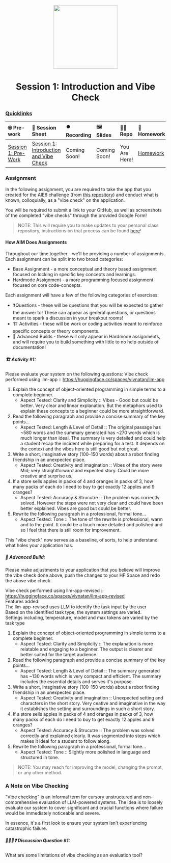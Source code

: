 <p align = "center" draggable=”false” ><img src="https://github.com/AI-Maker-Space/LLM-Dev-101/assets/37101144/d1343317-fa2f-41e1-8af1-1dbb18399719" 
     width="200px"
     height="auto"/>
</p>

<h1 align="center" id="heading">Session 1: Introduction and Vibe Check</h1>

### [Quicklinks](https://github.com/AI-Maker-Space/AIE6/tree/main/00_AIM_Quicklinks)

| 🤓 Pre-work | 📰 Session Sheet | ⏺️ Recording     | 🖼️ Slides        | 👨‍💻 Repo         | 📝 Homework      | 📁 Feedback       |
|:-----------------|:-----------------|:-----------------|:-----------------|:-----------------|:-----------------|:-----------------|
| [Session 1: Pre-Work](https://www.notion.so/Session-1-Introduction-and-Vibe-Check-1c8cd547af3d81b596bbdfb64cf4fd2f?pvs=4#1c8cd547af3d81fb96b4f625f3f8e3d6)| [Session 1: Introduction and Vibe Check](https://www.notion.so/Session-1-Introduction-and-Vibe-Check-1c8cd547af3d81b596bbdfb64cf4fd2f) | Coming Soon! | Coming Soon! | You Are Here! | [Homework](https://forms.gle/W59zjs5MQc7kbLUh9) | [AIE6 Feedback 4/1](https://forms.gle/EdzBz82yGqVYKfUw9)


### Assignment

In the following assignment, you are required to take the app that you created for the AIE6 challenge (from [this repository](https://github.com/AI-Maker-Space/Beyond-ChatGPT)) and conduct what is known, colloquially, as a "vibe check" on the application. 

You will be required to submit a link to your GitHub, as well as screenshots of the completed "vibe checks" through the provided Google Form!

> NOTE: This will require you to make updates to your personal class repository, instructions on that process can be found [here](https://github.com/AI-Maker-Space/AIE6/tree/main/00_Setting%20Up%20Git)!

#### How AIM Does Assignments
Throughout our time together - we'll be providing a number of assignments. Each assignment can be split into two broad categories:

- Base Assignment - a more conceptual and theory based assignment focused on locking in specific key concepts and learnings.
- Hardmode Assignment - a more programming focused assignment focused on core code-concepts.

Each assignment will have a few of the following categories of exercises:

- ❓Questions - these will be questions that you will be expected to gather the answer to! These can appear as general questions, or questions meant to spark a discussion in your breakout rooms!
- 🏗️ Activities - these will be work or coding activities meant to reinforce specific concepts or theory components.
- 🚧 Advanced Builds - these will only appear in Hardmode assignments, and will require you to build something with little to no help outside of documentation!

##### 🏗️ Activity #1:

Please evaluate your system on the following questions:
Vibe check performed using llm-app :: https://huggingface.co/spaces/vivnatan/llm-app

1. Explain the concept of object-oriented programming in simple terms to a complete beginner. 
    - Aspect Tested: Clarity and Simplicity :: Vibes - Good but could be better. Very clear and linear explanation. But the metaphors used to explain these concepts to a beginner could be more straightforward.
2. Read the following paragraph and provide a concise summary of the key points…
    - Aspect Tested: Length & Level of Detail :: The original passage has ~580 words and the summary generated has ~270 words which is much longer than ideal. The summary is very detailed and could help a student recap the incident while preparing for a test. It depends on the context and the vibes here is still good but not great. 
3. Write a short, imaginative story (100–150 words) about a robot finding friendship in an unexpected place.
    - Aspect Tested: Creativity and imagination :: Vibes of the story were Mid; very straightforward and expected story. Could be more creative and surprise us.
4. If a store sells apples in packs of 4 and oranges in packs of 3, how many packs of each do I need to buy to get exactly 12 apples and 9 oranges?
    - Aspect Tested: Accuracy & Strucutre :: The problem was correctly solved. However the steps were not very clear and could have been better explained. Vibes are good but could be better.
5. Rewrite the following paragraph in a professional, formal tone…
    - Aspect Tested: Tone :: The tone of the rewrite is professional, warm and to the point. It could be a touch more detailed and polished and so I feel that there is still room for improvement.

This "vibe check" now serves as a baseline, of sorts, to help understand what holes your application has.

##### 🚧 Advanced Build:

Please make adjustments to your application that you believe will improve the vibe check done above, push the changes to your HF Space and redo the above vibe check.

Vibe check performed using llm-app-revised :: https://huggingface.co/spaces/vivnatan/llm-app-revised <br>
Features added: <br>
The llm-app-revised uses LLM to identify the task input by the user <br>
Based on the identified task type, the system settings are varied. <br>
Settings including, temperature, model and max tokens are varied by the task type <br>

1. Explain the concept of object-oriented programming in simple terms to a complete beginner. 
    - Aspect Tested: Clarity and Simplicity :: The explanation is more relatable and engaging to a beginner. The output is clearer and better suited for the target audience.
2. Read the following paragraph and provide a concise summary of the key points…
    - Aspect Tested: Length & Level of Detail :: The summary generated has ~130 words which is very compact and efficient. The summary includes the essential details and serves it's purpose.
3. Write a short, imaginative story (100–150 words) about a robot finding friendship in an unexpected place.
    - Aspect Tested: Creativity and imagination :: Unexpected setting and characters in the short story. Very ceative and imaginative in the way it establishes the setting and surroundings in such a short story.
4. If a store sells apples in packs of 4 and oranges in packs of 3, how many packs of each do I need to buy to get exactly 12 apples and 9 oranges?
    - Aspect Tested: Accuracy & Strucutre :: The problem was solved correctly and explained clearly. It was segmented into steps which makes it ideal for a student to follow along.
5. Rewrite the following paragraph in a professional, formal tone…
    - Aspect Tested: Tone :: Slightly more polished in language and structured in tone.
> NOTE: You may reach for improving the model, changing the prompt, or any other method.

### A Note on Vibe Checking

"Vibe checking" is an informal term for cursory unstructured and non-comprehensive evaluation of LLM-powered systems. The idea is to loosely evaluate our system to cover significant and crucial functions where failure would be immediately noticeable and severe.

In essence, it's a first look to ensure your system isn't experiencing catastrophic failure.

##### 🧑‍🤝‍🧑❓ Discussion Question #1:

What are some limitations of vibe checking as an evaluation tool?
